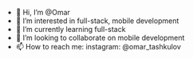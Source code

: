 - 👋 Hi, I’m @Omar
- 👀 I’m interested in full-stack, mobile development
- 🌱 I’m currently learning full-stack
- 💞️ I’m looking to collaborate on mobile development
- 📫 How to reach me: instagram: @omar_tashkulov

<!---
omar-tashkent/omar-tashkent is a ✨ special ✨ repository because its `README.md` (this file) appears on your GitHub profile.
You can click the Preview link to take a look at your changes.
--->
